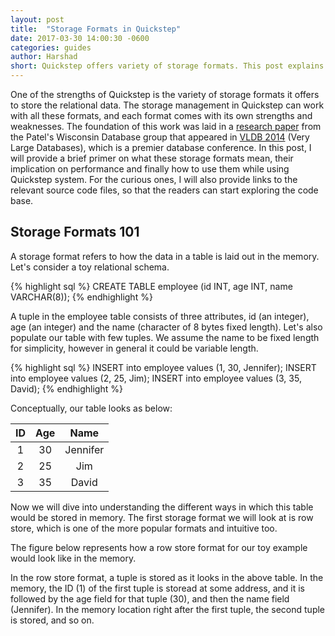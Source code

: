 ```yaml
---
layout: post
title:  "Storage Formats in Quickstep"
date: 2017-03-30 14:00:30 -0600
categories: guides
author: Harshad
short: Quickstep offers variety of storage formats. This post explains what these formats are and how to use them.
---
```

One of the strengths of Quickstep is the variety of storage formats it offers to store the relational data. The storage management in Quickstep can work with all these formats, and each format comes with its own strengths and weaknesses. The foundation of this work was laid in a [research paper](http://www.vldb.org/pvldb/vol6/p1474-chasseur.pdf) from the Patel's Wisconsin Database group that appeared in [VLDB 2014](http://vldb.org/) (Very Large Databases), which is a premier database conference. In this post, I will provide a brief primer on what these storage formats mean, their implication on performance and finally how to use them while using Quickstep system. For the curious ones, I will also provide links to the relevant source code files, so that the readers can start exploring the code base. 

<h2>Storage Formats 101</h2>
A storage format refers to how the data in a table is laid out in the memory. Let's consider a toy relational schema.

{% highlight sql %}
CREATE TABLE employee (id INT, age INT, name VARCHAR(8));
{% endhighlight %}

A tuple in the employee table consists of three attributes, id (an integer), age (an integer) and the name (character of 8 bytes fixed length). Let's also populate our table with few tuples. We assume the name to be fixed length for simplicity, however in general it could be variable length. 

{% highlight sql %}
INSERT into employee values (1, 30, Jennifer);
INSERT into employee values (2, 25, Jim);
INSERT into employee values (3, 35, David);
{% endhighlight %}

Conceptually, our table looks as below:

| ID 	| Age 	|   Name   	|
|:--:	|:---:	|:--------:	|
|  1 	|  30 	| Jennifer 	|
|  2 	|  25 	|    Jim   	|
|  3 	|  35 	|   David  	|

Now we will dive into understanding the different ways in which this table would be stored in memory. The first storage format we will look at is row store, which is one of the more popular formats and intuitive too.

The figure below represents how a row store format for our toy example would look like in the memory. 

In the row store format, a tuple is stored as it looks in the above table. In the memory, the ID (1) of the first tuple is storead at some address, and it is followed by the age field for that tuple (30), and then the name field (Jennifer). In the memory location right after the first tuple, the second tuple is stored, and so on.

